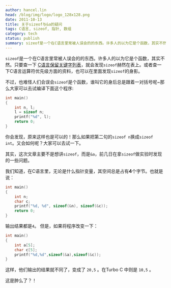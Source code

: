 ```yaml
---
author: hancel.lin
head: /blog/img/logo/logo_128x128.png
date: 2011-10-13
title: 关于sizeof与&a的疑问
tags: C语言, sizeof, 指针, 数组
category: tech
status: publish
summary: sizeof是一个在C语言里常被人误会的的东西。许多人的以为它是个函数，其实不然。只要查一下 C语言保留关键字列表，就会发现sizeof赫然在表上。或者查一下C语言运算符优先级方面的资料，也可以在里面发现sizeof的身影。...
---
```

`sizeof`是一个在C语言里常被人误会的的东西。许多人的以为它是个函数，其实不然。只要查一下 [C语言保留关键字列表](http://zh.wikipedia.org/wiki/C%E8%AF%AD%E8%A8%80#.E4.BF.9D.E7.95.99.E5.85.B3.E9.94.AE.E5.AD.97)，就会发现`sizeof`赫然在表上。或者查一下C语言运算符优先级方面的资料，也可以在里面发现`sizeof`的身影。

不过，也难怪人们会误会`sizeof`是个函数，谁叫它的身后总是跟着一对括号呢~那么大家可以去试编译下面这个程序:

```c
int main()  
{  
    int n, l;  
    l = sizeof n;  
    printf("%d", l);  
    return 0;
}  
```

你会发现，原来这样也是可以的！那么如果把第二句的`sizeof n`换成`sizeof int`。又会如何呢？大家可以去试一下。

其实，这次文章主要不是想讲`sizeof`，而是`&a`，前几日在拿`sizeof`做实验时发现的一些问题。

我们知道，在C语言里，无论是什么指针变量，其空间总是占有**4**个字节。也就是说：

```c
int main()  
{  
    int n;  
    char c;  
    printf("%d, %d", sizeof(&n), sizeof(&c));  
    return 0;
}  
```
输出结果都是`4`。
但是，如果将程序改变一下：

```c
int main()  
{  
    int a[5];  
    char c[5];  
    printf("%d,%d",sizeof(&a),sizeof(&c));  
}  
```
这样，他们输出的结果就不同了，变成了 `20,5` 。在Turbo C 中则是 `10,5` 。

这是肿么了？！

